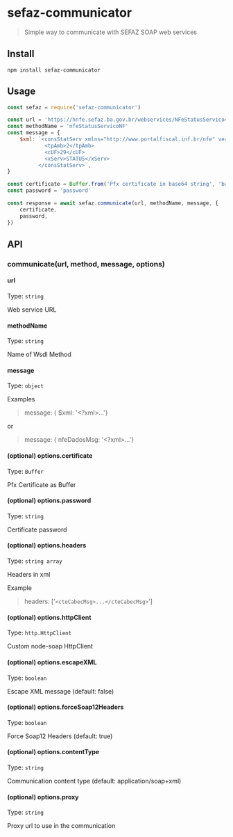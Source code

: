 # sefaz-communicator

> Simple way to communicate with SEFAZ SOAP web services

## Install

```shell
npm install sefaz-communicator
```

## Usage

```js
const sefaz = require('sefaz-communicator')

const url = 'https://hnfe.sefaz.ba.gov.br/webservices/NFeStatusServico4/NFeStatusServico4.asmx'
const methodName = 'nfeStatusServicoNF'
const message = {
    $xml: `<consStatServ xmlns="http://www.portalfiscal.inf.br/nfe" versao="4.00">
            <tpAmb>2</tpAmb>
            <cUF>29</cUF>
            <xServ>STATUS</xServ>
          </consStatServ>`,
}

const certificate = Buffer.from('Pfx certificate in base64 string', 'base64')
const password = 'password'

const response = await sefaz.communicate(url, methodName, message, {
    certificate,
    password,
})
```

## API

### communicate(url, method, message, options)

#### url

Type: `string`

Web service URL

#### methodName

Type: `string`

Name of Wsdl Method

#### message

Type: `object`

Examples

> message: { \$xml: '<?xml>...'}

or

> message: { nfeDadosMsg: '<?xml>...'}

#### (optional) options.certificate

Type: `Buffer`

Pfx Certificate as Buffer

#### (optional) options.password

Type: `string`

Certificate password

#### (optional) options.headers

Type: `string array`

Headers in xml

Example

> headers: ['`<cteCabecMsg>...</cteCabecMsg>`']

#### (optional) options.httpClient

Type: `http.HttpClient`

Custom node-soap HttpClient

#### (optional) options.escapeXML

Type: `boolean`

Escape XML message (default: false)

#### (optional) options.forceSoap12Headers

Type: `boolean`

Force Soap12 Headers (default: true)

#### (optional) options.contentType

Type: `string`

Communication content type (default: application/soap+xml)

#### (optional) options.proxy

Type: `string`

Proxy url to use in the communication
